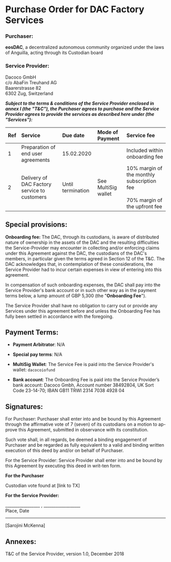 

# Purchase Order for DAC Factory Services

### Purchaser: 
**eosDAC**,  a decentralized autonomous community organized under the laws of Anguilla, acting through its Custodian board
<br>


### Service Provider:

Dacoco GmbH  
c/o AbaFin Treuhand AG  
Baarerstrasse 82  
6302 Zug, Switzerland
<br>

_**Subject to the terms & conditions of the Service Provider enclosed in annex I (the "**T&C**"), the Purchaser agrees to purchase and the Service Provider agrees to provide the services as described here under (the "**Services**"):**_

| Ref | Service                                      | Due date          | Mode of Payment     | Service fee                                                                     |
|:-----|:----------------------------------------------|:-------------------|:---------------------|:---------------------------------------------------------------------------------|
| 1   | Preparation of end user agreements           | 15.02.2020        |                     | Included within onboarding fee                                                  |
| 2   | Delivery of DAC Factory service to customers | Until termination | See MultiSig wallet | 10% margin of the monthly subscription fee<br><br>70% margin of the upfront fee |



## Special provisions:

**Onboarding fee:** The DAC, through its custodians, is aware of distributed nature of ownership in the assets of the DAC and the resulting difficulties the Service-Provider may encounter in collecting and/or enforcing claims under this Agreement against the DAC, the custodians of the DAC's members, in particular given the terms agreed in Section 12 of the T&C. The DAC acknowledges that, in contemplation of these considerations, the Service Provider had to incur certain expenses in view of entering into this agreement.

In compensation of such onboarding expenses, the DAC shall pay into the Service Provider's bank account or in such other way as in the payment terms below, a lump amount of GBP 5,300 (the "**Onboarding Fee**").

The Service Provider shall have no obligation to carry out or provide any Services under this agreement before and unless the Onboarding Fee has fully been settled in accordance with the foregoing.

## Payment Terms:

- **Payment Arbitrator**: N/A

- **Special pay terms**: N/A

- **MultiSig Wallet**: The Service Fee is paid into the Service Provider's wallet: ```dacocoiofund```

- **Bank account**: The Onboarding Fee is paid into the Service Provider’s bank account: Dacoco Gmbh, Account number 38492804, UK Sort Code 23-14-70; IBAN GB11 TRWI 2314 7038 4928 04

## Signatures:

For Purchaser: Purchaser shall enter into and be bound by this Agreement through the affirmative vote of 7 (seven) of its custodians on a motion to ap-prove this Agreement, submitted in observance with its constitution.

Such vote shall, in all regards, be deemed a binding engagement of Purchaser and be regarded as fully equivalent to a valid and binding written execution of this deed by and/or on behalf of Purchaser.

For the Service Provider: Service Provider shall enter into and be bound by this Agreement by executing this deed in writ-ten form.

**For the Purchaser**

Custodian vote found at [link to TX]

**For the Service Provider:**

_________________ , __________________  
Place, Date
<br>

_____________________________

[Sarojini McKenna]
<br>

## Annexes:

T&C of the Service Provider, version 1.0, December 2018
